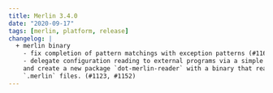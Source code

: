 ```yaml
---
title: Merlin 3.4.0
date: "2020-09-17"
tags: [merlin, platform, release]
changelog: |
  + merlin binary
    - fix completion of pattern matchings with exception patterns (#1169)
    - delegate configuration reading to external programs via a simple protocol
    and create a new package `dot-merlin-reader` with a binary that reads
    `.merlin` files. (#1123, #1152)
---
```


